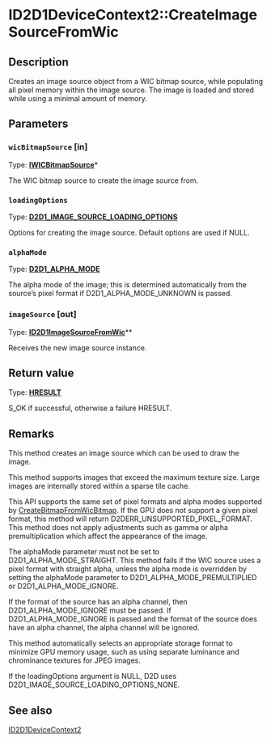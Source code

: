 # ID2D1DeviceContext2::CreateImageSourceFromWic

## Description

Creates an image source object from a WIC bitmap source, while populating all pixel memory within the image source.
The image is loaded and stored while using a minimal amount of memory.

## Parameters

### `wicBitmapSource` [in]

Type: **[IWICBitmapSource](https://learn.microsoft.com/windows/desktop/api/wincodec/nn-wincodec-iwicbitmapsource)***

The WIC bitmap source to create the image source from.

### `loadingOptions`

Type: **[D2D1_IMAGE_SOURCE_LOADING_OPTIONS](https://learn.microsoft.com/windows/desktop/api/d2d1_3/ne-d2d1_3-d2d1_image_source_loading_options)**

Options for creating the image source. Default options are used if NULL.

### `alphaMode`

Type: **[D2D1_ALPHA_MODE](https://learn.microsoft.com/windows/desktop/api/dcommon/ne-dcommon-d2d1_alpha_mode)**

The alpha mode of the image; this is determined automatically from the source’s pixel format if D2D1_ALPHA_MODE_UNKNOWN is passed.

### `imageSource` [out]

Type: **[ID2D1ImageSourceFromWic](https://learn.microsoft.com/windows/desktop/api/d2d1_3/nn-d2d1_3-id2d1imagesourcefromwic)****

Receives the new image source instance.

## Return value

Type: **[HRESULT](https://learn.microsoft.com/windows/win32/com/structure-of-com-error-codes)**

S_OK if successful, otherwise a failure HRESULT.

## Remarks

This method creates an image source which can be used to draw the image.

This method supports images that exceed the maximum texture size. Large images are internally stored within a sparse tile cache.

This API supports the same set of pixel formats and alpha modes supported by [CreateBitmapFromWicBitmap](https://learn.microsoft.com/windows/desktop/Direct2D/id2d1devicecontext-createbitmapfromwicbitmap-overload).
If the GPU does not support a given pixel format,
this method will return D2DERR_UNSUPPORTED_PIXEL_FORMAT. This method does not apply adjustments such as gamma or
alpha premultiplication which affect the appearance of the image.

The alphaMode parameter must not be set to D2D1_ALPHA_MODE_STRAIGHT. This method fails if the WIC source uses a
pixel format with straight alpha, unless the alpha mode is
overridden by setting the alphaMode parameter to D2D1_ALPHA_MODE_PREMULTIPLIED or D2D1_ALPHA_MODE_IGNORE.

If the format of the source has an alpha channel, then D2D1_ALPHA_MODE_IGNORE must be passed.
If D2D1_ALPHA_MODE_IGNORE is passed and the format of the source does have an alpha
channel, the alpha channel will be ignored.

This method automatically selects an appropriate storage format to minimize GPU memory usage,
such as using separate luminance and chrominance textures for JPEG images.

If the loadingOptions argument is NULL, D2D uses D2D1_IMAGE_SOURCE_LOADING_OPTIONS_NONE.

## See also

[ID2D1DeviceContext2](https://learn.microsoft.com/windows/desktop/api/d2d1_3/nn-d2d1_3-id2d1devicecontext2)